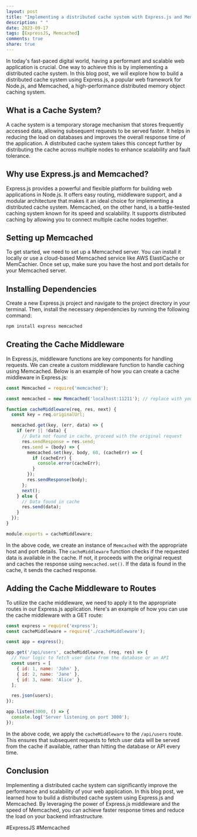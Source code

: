 ```yaml
---
layout: post
title: "Implementing a distributed cache system with Express.js and Memcached"
description: " "
date: 2023-09-17
tags: [ExpressJS, Memcached]
comments: true
share: true
---
```


In today's fast-paced digital world, having a performant and scalable web application is crucial. One way to achieve this is by implementing a distributed cache system. In this blog post, we will explore how to build a distributed cache system using Express.js, a popular web framework for Node.js, and Memcached, a high-performance distributed memory object caching system.

## What is a Cache System?

A cache system is a temporary storage mechanism that stores frequently accessed data, allowing subsequent requests to be served faster. It helps in reducing the load on databases and improves the overall response time of the application. A distributed cache system takes this concept further by distributing the cache across multiple nodes to enhance scalability and fault tolerance.

## Why use Express.js and Memcached?

Express.js provides a powerful and flexible platform for building web applications in Node.js. It offers easy routing, middleware support, and a modular architecture that makes it an ideal choice for implementing a distributed cache system. Memcached, on the other hand, is a battle-tested caching system known for its speed and scalability. It supports distributed caching by allowing you to connect multiple cache nodes together.

## Setting up Memcached

To get started, we need to set up a Memcached server. You can install it locally or use a cloud-based Memcached service like AWS ElastiCache or MemCachier. Once set up, make sure you have the host and port details for your Memcached server.

## Installing Dependencies

Create a new Express.js project and navigate to the project directory in your terminal. Then, install the necessary dependencies by running the following command:

```bash
npm install express memcached
```

## Creating the Cache Middleware

In Express.js, middleware functions are key components for handling requests. We can create a custom middleware function to handle caching using Memcached. Below is an example of how you can create a cache middleware in Express.js:

```javascript
const Memcached = require('memcached');

const memcached = new Memcached('localhost:11211'); // replace with your Memcached server details

function cacheMiddleware(req, res, next) {
  const key = req.originalUrl;

  memcached.get(key, (err, data) => {
    if (err || !data) {
      // Data not found in cache, proceed with the original request
      res.sendResponse = res.send;
      res.send = (body) => {
        memcached.set(key, body, 60, (cacheErr) => {
          if (cacheErr) {
            console.error(cacheErr);
          }
        });
        res.sendResponse(body);
      };
      next();
    } else {
      // Data found in cache
      res.send(data);
    }
  });
}

module.exports = cacheMiddleware;
```

In the above code, we create an instance of `Memcached` with the appropriate host and port details. The `cacheMiddleware` function checks if the requested data is available in the cache. If not, it proceeds with the original request and caches the response using `memcached.set()`. If the data is found in the cache, it sends the cached response.

## Adding the Cache Middleware to Routes

To utilize the cache middleware, we need to apply it to the appropriate routes in our Express.js application. Here's an example of how you can use the cache middleware with a GET route:

```javascript
const express = require('express');
const cacheMiddleware = require('./cacheMiddleware');

const app = express();

app.get('/api/users', cacheMiddleware, (req, res) => {
  // Your logic to fetch user data from the database or an API
  const users = [
    { id: 1, name: 'John' },
    { id: 2, name: 'Jane' },
    { id: 3, name: 'Alice' },
  ];

  res.json(users);
});

app.listen(3000, () => {
  console.log('Server listening on port 3000');
});
```

In the above code, we apply the `cacheMiddleware` to the `/api/users` route. This ensures that subsequent requests to fetch user data will be served from the cache if available, rather than hitting the database or API every time.

## Conclusion

Implementing a distributed cache system can significantly improve the performance and scalability of your web application. In this blog post, we learned how to build a distributed cache system using Express.js and Memcached. By leveraging the power of Express.js middleware and the speed of Memcached, you can achieve faster response times and reduce the load on your backend infrastructure.

#ExpressJS #Memcached